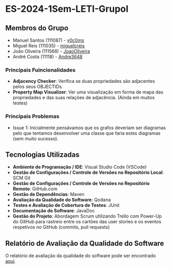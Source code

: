 # ES-2024-1Sem-LETI-GrupoI

## Membros do Grupo
- Manuel Santos (111087) - [y0c0ms](https://github.com/y0c0ms)
- Miguel Reis (111035) - [miguelcreis](https://github.com/miguelcreis)
- João Oliveira (111568) - [JoaoOliveira](https://github.com/JoaoOIiveira)
- André Costa (11118) - [Andre3648](https://github.com/Andre3648)

### Principais Fuincionalidades
- **Adjacency Checker**: Verifica se duas propriedades são adjacentes pelos seus OBJECTIDs.
- **Property Map Visualizer**: Ver uma visualização em forma de mapa das propriedades e das suas relações de adjacência. (Ainda em muitos testes)

### Principais Problemas
- Issue 1: Inicialmente pensávamos que os grafos deveriam ser diagramas pelo que tentamos desenvolver uma classe que faria estes diagramas (sem muito sucesso).

## Tecnologias Utilizadas
- **Ambiente de Programação / IDE**: Visual Studio Code (VSCode)
- **Gestão de Configurações / Controle de Versões no Repositório Local**: SCM Git
- **Gestão de Configurações / Controle de Versões no Repositório Remoto**: GitHub.com
- **Gestão de Dependências**: Maven
- **Avaliação da Qualidade do Software**: Qodana
- **Testes e Avaliação de Cobertura de Testes**: JUnit
- **Documentação do Software**: JavaDoc
- **Gestão do Projeto**: Abordagem Scrum utilizando Trello com Power-Up do GitHub para rastreio entre os cartões das user stories e os eventos respetivos no GitHub (commits, pull requests)

## Relatório de Avaliação da Qualidade do Software
O relatório de avaliação da qualidade do software pode ser encontrado [aqui](reports/report.pdf).